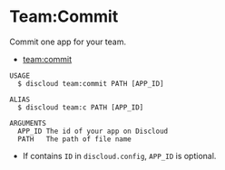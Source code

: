 # Team:Commit

Commit one app for your team.

* [team:commit](#teamcommit)

```sh-session
USAGE
  $ discloud team:commit PATH [APP_ID]

ALIAS
  $ discloud team:c PATH [APP_ID]

ARGUMENTS
  APP_ID The id of your app on Discloud
  PATH   The path of file name
```

* If contains `ID` in `discloud.config`, `APP_ID` is optional.
